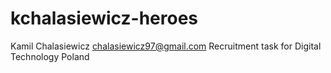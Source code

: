 # kchalasiewicz-heroes
Kamil Chalasiewicz chalasiewicz97@gmail.com
Recruitment task for Digital Technology Poland
